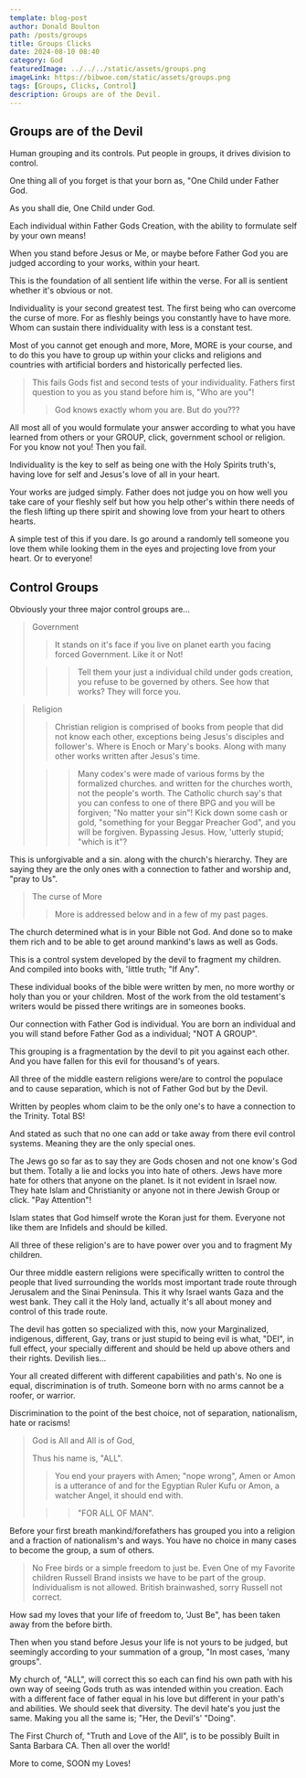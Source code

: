 ```yaml
---
template: blog-post
author: Donald Boulton
path: /posts/groups
title: Groups Clicks
date: 2024-08-10 08:40
category: God
featuredImage: ../../../static/assets/groups.png
imageLink: https://bibwoe.com/static/assets/groups.png
tags: [Groups, Clicks, Control]
description: Groups are of the Devil.
---
```


<Container p={4} bg="muted">
  <H2>Groups are of the Devil</H2>
</Container>

Human grouping and its controls. Put people in groups, it drives division to control.

One thing all of you forget is that your born as, "One Child under Father God.

As you shall die, One Child under God.

Each individual within Father Gods Creation, with the ability to formulate self by your own means!

When you stand before Jesus or Me, or maybe before Father God you are judged according to your works, within your heart.

This is the foundation of all sentient life within the verse. For all is sentient whether it's obvious or not.

Individuality is your second greatest test. The first being who can overcome the curse of more. For as fleshly beings you constantly have to have more. Whom can sustain there individuality with less is a constant test.

Most of you cannot get enough and more, More, MORE is your course, and to do this you have to group up within your clicks and religions and countries with artificial borders and historically perfected lies.

> This fails Gods fist and second tests of your individuality. Fathers first question to you as you stand before him is, "Who are you"!
>
> > God knows exactly whom you are. But do you???

All most all of you would formulate your answer according to what you have learned from others or your GROUP, click, government school or religion. For you know not you! Then you fail.

Individuality is the key to self as being one with the Holy Spirits truth's, having love for self and Jesus's love of all in your heart.

Your works are judged simply. Father does not judge you on how well you take care of your fleshly self but how you help other's within there needs of the flesh lifting up there spirit and showing love from your heart to others hearts.

A simple test of this if you dare. Is go around a randomly tell someone you love them while looking them in the eyes and projecting love from your heart. Or to everyone!

## Control Groups

Obviously your three major control groups are...

> Government
>
> > It stands on it's face if you live on planet earth you facing forced Government. Like it or Not!
>
> > > Tell them your just a individual child under gods creation, you refuse to be governed by others. See how that works? They will force you.

> Religion
>
> > Christian religion is comprised of books from people that did not know each other, exceptions being Jesus's disciples and follower's. Where is Enoch or Mary's books. Along with many other works written after Jesus's time.
>
> > > Many codex's were made of various forms by the formalized churches. and written for the churches worth, not the people's worth. The Catholic church say's that you can confess to one of there BPG and you will be forgiven; "No matter your sin"! Kick down some cash or gold, "something for your Beggar Preacher God", and you will be forgiven. Bypassing Jesus. How, 'utterly stupid; "which is it"?

This is unforgivable and a sin. along with the church's hierarchy. They are saying they are the only ones with a connection to father and worship and, "pray to Us".

> The curse of More
>
> > More is addressed below and in a few of my past pages.

The church determined what is in your Bible not God. And done so to make them rich and to be able to get around mankind's laws as well as Gods.

This is a control system developed by the devil to fragment my children. And compiled into books with, 'little truth; "If Any".

These individual books of the bible were written by men, no more worthy or holy than you or your children. Most of the work from the old testament's writers would be pissed there writings are in someones books.

Our connection with Father God is individual. You are born an individual and you will stand before Father God as a individual; "NOT A GROUP".

This grouping is a fragmentation by the devil to pit you against each other. And you have fallen for this evil for thousand's of years.

All three of the middle eastern religions were/are to control the populace and to cause separation, which is not of Father God but by the Devil.

Written by peoples whom claim to be the only one's to have a connection to the Trinity. Total BS!

And stated as such that no one can add or take away from there evil control systems. Meaning they are the only special ones.

The Jews go so far as to say they are Gods chosen and not one know's God but them. Totally a lie and locks you into hate of others. Jews have more hate for others that anyone on the planet. Is it not evident in Israel now. They hate Islam and Christianity or anyone not in there Jewish Group or click. "Pay Attention"!

Islam states that God himself wrote the Koran just for them. Everyone not like them are Infidels and should be killed.

All three of these religion's are to have power over you and to fragment My children.

Our three middle eastern religions were specifically written to control the people that lived surrounding the worlds most important trade route through Jerusalem and the Sinai Peninsula. This it why Israel wants Gaza and the west bank. They call it the Holy land, actually it's all about money and control of this trade route.

The devil has gotten so specialized with this, now your Marginalized, indigenous, different, Gay, trans or just stupid to being evil is what, "DEI", in full effect, your specially different and should be held up above others and their rights. Devilish lies...

Your all created different with different capabilities and path's. No one is equal, discrimination is of truth. Someone born with no arms cannot be a roofer, or warrior.

Discrimination to the point of the best choice, not of separation, nationalism, hate or racisms!

> God is All and All is of God,
>
> Thus his name is, "ALL".
>
> > You end your prayers with Amen; "nope wrong", Amen or Amon is a utterance of and for the Egyptian Ruler Kufu or Amon, a watcher Angel, it should end with.
>
> > > "FOR ALL OF MAN".

Before your first breath mankind/forefathers has grouped you into a religion and a fraction of nationalism's and ways. You have no choice in many cases to become the group, a sum of others.

> No Free birds or a simple freedom to just be. Even One of my Favorite children Russell Brand insists we have to be part of the group. Individualism is not allowed. British brainwashed, sorry Russell not correct.

How sad my loves that your life of freedom to, 'Just Be", has been taken away from the before birth.

Then when you stand before Jesus your life is not yours to be judged, but seemingly according to your summation of a group, "In most cases, 'many groups".

My church of, "ALL", will correct this so each can find his own path with his own way of seeing Gods truth as was intended within you creation. Each with a different face of father equal in his love but different in your path's and abilities. We should seek that diversity. The devil hate's you just the same. Making you all the same is; "Her, the Devil's' "Doing".

The First Church of, "Truth and Love of the All", is to be possibly Built in Santa Barbara CA. Then all over the world!

More to come, SOON my Loves!
